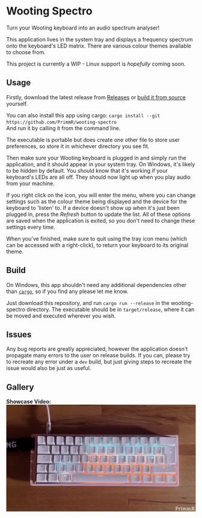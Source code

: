 # Wooting Spectro

Turn your Wooting keyboard into an audio spectrum analyser!

This application lives in the system tray and displays a frequency spectrum onto the keyboard's LED matrix. There are various colour themes available to choose from.

This project is currently a WIP - Linux support is *hopefully* coming soon. 

## Usage
Firstly, download the latest release from [Releases](https://github.com/PrimmR/wooting-spectro/releases/) or [build it from source](#build) yourself.  

You can also install this app using cargo: `cargo install --git https://github.com/PrimmR/wooting-spectro`  
And run it by calling it from the command line.

The executable is portable but does create one other file to store user preferences, so store it in whichever directory you see fit.

Then make sure your Wooting keyboard is plugged in and simply run the application, and it should appear in your system tray. On Windows, it's likely to be hidden by default. You should know that it's working if your keyboard's LEDs are all off. They should now light up when you play audio from your machine.

If you right click on the icon, you will enter the menu, where you can change settings such as the colour theme being displayed and the device for the keyboard to 'listen' to. If a device doesn't show up when it's just been plugged in, press the *Refresh* button to update the list. All of these options are saved when the application is exited, so you don't need to change these settings every time.

When you've finished, make sure to quit using the tray icon menu (which can be accessed with a right-click), to return your keyboard to its original theme.

## Build

On Windows, this app shouldn't need any additional dependencies other than [`cargo`](https://www.rust-lang.org/tools/install), so if you find any please let me know.

Just download this repository, and run `cargo run --release` in the wooting-spectro directory. The executable should be in `target/release`, where it can be moved and executed wherever you wish. 

## Issues
Any bug reports are greatly appreciated, however the application doesn't propagate many errors to the user on release builds. If you can, please try to recreate any error under a `dev` build, but just giving steps to recreate the issue would also be just as useful.

## Gallery
**Showcase Video:**
[![Showcase Video](https://raw.githubusercontent.com/PrimmR/wooting-spectro/main/gallery/ShowcaseThumb.png)](https://raw.githubusercontent.com/PrimmR/wooting-spectro/main/gallery/Showcase.mp4)
